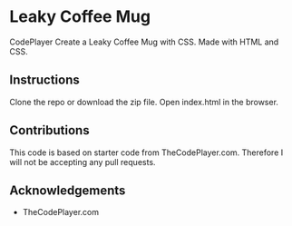 # Leaky Coffee Mug
CodePlayer Create a Leaky Coffee Mug with CSS. Made with HTML and CSS.

## Instructions
Clone the repo or download the zip file. Open index.html in the browser.

## Contributions 
This code is based on starter code from TheCodePlayer.com. Therefore I will not be accepting any pull requests.

## Acknowledgements 
* TheCodePlayer.com
